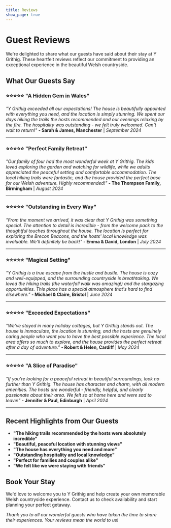 ```yaml
---
title: Reviews
show_page: true
---
```


# Guest Reviews

We're delighted to share what our guests have said about their stay at Y Grithig. These heartfelt reviews reflect our commitment to providing an exceptional experience in the beautiful Welsh countryside.

## What Our Guests Say

### ⭐⭐⭐⭐⭐ "A Hidden Gem in Wales"
*"Y Grithig exceeded all our expectations! The house is beautifully appointed with everything you need, and the location is simply stunning. We spent our days hiking the trails the hosts recommended and our evenings relaxing by the fire. The hospitality was outstanding - we felt truly welcomed. Can't wait to return!"*
**- Sarah & James, Manchester** | *September 2024*

---

### ⭐⭐⭐⭐⭐ "Perfect Family Retreat"
*"Our family of four had the most wonderful week at Y Grithig. The kids loved exploring the garden and watching for wildlife, while we adults appreciated the peaceful setting and comfortable accommodation. The local hiking trails were fantastic, and the house provided the perfect base for our Welsh adventure. Highly recommended!"*
**- The Thompson Family, Birmingham** | *August 2024*

---

### ⭐⭐⭐⭐⭐ "Outstanding in Every Way"
*"From the moment we arrived, it was clear that Y Grithig was something special. The attention to detail is incredible - from the welcome pack to the thoughtful touches throughout the house. The location is perfect for exploring the Brecon Beacons, and the hosts' local knowledge was invaluable. We'll definitely be back!"*
**- Emma & David, London** | *July 2024*

---

### ⭐⭐⭐⭐⭐ "Magical Setting"
*"Y Grithig is a true escape from the hustle and bustle. The house is cozy and well-equipped, and the surrounding countryside is breathtaking. We loved the hiking trails (the waterfall walk was amazing!) and the stargazing opportunities. This place has a special atmosphere that's hard to find elsewhere."*
**- Michael & Claire, Bristol** | *June 2024*

---

### ⭐⭐⭐⭐⭐ "Exceeded Expectations"
*"We've stayed in many holiday cottages, but Y Grithig stands out. The house is immaculate, the location is stunning, and the hosts are genuinely caring people who want you to have the best possible experience. The local area offers so much to explore, and the house provides the perfect retreat after a day of adventure."*
**- Robert & Helen, Cardiff** | *May 2024*

---

### ⭐⭐⭐⭐⭐ "A Slice of Paradise"
*"If you're looking for a peaceful retreat in beautiful surroundings, look no further than Y Grithig. The house has character and charm, with all modern amenities. The hosts are wonderful - friendly, helpful, and clearly passionate about their area. We felt so at home here and were sad to leave!"*
**- Jennifer & Paul, Edinburgh** | *April 2024*

---

## Recent Highlights from Our Guests

- **"The hiking trails recommended by the hosts were absolutely incredible"**
- **"Beautiful, peaceful location with stunning views"** 
- **"The house has everything you need and more"**
- **"Outstanding hospitality and local knowledge"**
- **"Perfect for families and couples alike"**
- **"We felt like we were staying with friends"**

## Book Your Stay

We'd love to welcome you to Y Grithig and help create your own memorable Welsh countryside experience. Contact us to check availability and start planning your perfect getaway.

*Thank you to all our wonderful guests who have taken the time to share their experiences. Your reviews mean the world to us!* 